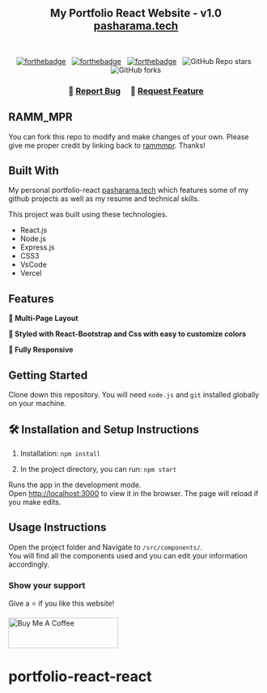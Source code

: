 <h2 align="center">
  My Portfolio React Website - v1.0<br/>
  <a href="https://pasharama.vercel.app/" target="_blank">pasharama.tech</a>
</h2>
<div align="center">
</div>

<br/>

<center>

[![forthebadge](https://forthebadge.com/images/badges/built-with-love.svg)](https://forthebadge.com) &nbsp;
[![forthebadge](https://forthebadge.com/images/badges/made-with-javascript.svg)](https://forthebadge.com) &nbsp;
[![forthebadge](https://forthebadge.com/images/badges/open-source.svg)](https://forthebadge.com) &nbsp;
![GitHub Repo stars](https://img.shields.io/github/stars/rammmpr/portfolio-react?color=red&logo=github&style=for-the-badge) &nbsp;
![GitHub forks](https://img.shields.io/github/forks/rammmpr/portfolio-react?color=red&logo=github&style=for-the-badge)

</center>

<h3 align="center">
    🔹
    <a href="https://github.com/rammmpr/portfolio-react/issues">Report Bug</a> &nbsp; &nbsp;
    🔹
    <a href="https://github.com/rammmpr/portfolio-react/issues">Request Feature</a>
</h3>

## RAMM_MPR

You can fork this repo to modify and make changes of your own. Please give me proper credit by linking back to [rammmpr](https://github.com/rammmpr/portfolio-react). Thanks!

## Built With

My personal portfolio-react <a href="https://pasharama.vercel.app/" target="_blank">pasharama.tech</a> which features some of my github projects as well as my resume and technical skills.<br/>

This project was built using these technologies.

- React.js
- Node.js
- Express.js
- CSS3
- VsCode
- Vercel

## Features

**📖 Multi-Page Layout**

**🎨 Styled with React-Bootstrap and Css with easy to customize colors**

**📱 Fully Responsive**

## Getting Started

Clone down this repository. You will need `node.js` and `git` installed globally on your machine.

## 🛠 Installation and Setup Instructions

1. Installation: `npm install`

2. In the project directory, you can run: `npm start`

Runs the app in the development mode.\
Open [http://localhost:3000](http://localhost:3000) to view it in the browser.
The page will reload if you make edits.

## Usage Instructions

Open the project folder and Navigate to `/src/components/`. <br/>
You will find all the components used and you can edit your information accordingly.

### Show your support

Give a ⭐ if you like this website!

<a href="https://www.buymeacoffee.com/rammmpr" target="_blank"><img src="https://cdn.buymeacoffee.com/buttons/v2/default-violet.png" alt="Buy Me A Coffee" height= "60px" width= "217px" ></a>
# portfolio-react-react
